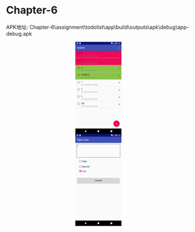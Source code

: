 # Chapter-6

APK地址:  Chapter-6\assignment\todolist\app\build\outputs\apk\debug\app-debug.apk

<center>
<img src="https://github.com/yaodao-x/android_day6/blob/master/%E5%AE%9E%E9%99%85%E8%BF%90%E8%A1%8C%E5%9B%BE%E7%89%87/Screenshot_1562335365.png" width="25%" height="25%" align=center />
</center>

<center>
<img src="https://github.com/yaodao-x/android_day6/blob/master/%E5%AE%9E%E9%99%85%E8%BF%90%E8%A1%8C%E5%9B%BE%E7%89%87/Screenshot_1562335377.png" width="25%" height="25%" align=center />
 </center>
